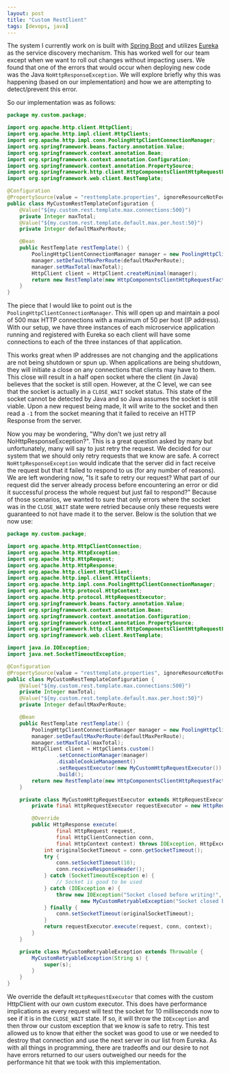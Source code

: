 ```yaml
---
layout: post
title: "Custom RestClient"
tags: [devops, java]
---
```


The system I currently work on is built with [Spring Boot] and utilizes
[Eureka] as the service discovery mechanism. This has worked well for our team
except when we want to roll out changes without impacting users. We found that
one of the errors that would occur when deploying new code was the Java
`NoHttpResponseException`. We will explore briefly why this was happening
(based on our implementation) and how we are attempting to detect/prevent this
error.

So our implementation was as follows:

```java
package my.custom.package;

import org.apache.http.client.HttpClient;
import org.apache.http.impl.client.HttpClients;
import org.apache.http.impl.conn.PoolingHttpClientConnectionManager;
import org.springframework.beans.factory.annotation.Value;
import org.springframework.context.annotation.Bean;
import org.springframework.context.annotation.Configuration;
import org.springframework.context.annotation.PropertySource;
import org.springframework.http.client.HttpComponentsClientHttpRequestFactory;
import org.springframework.web.client.RestTemplate;

@Configuration
@PropertySource(value = "resttemplate.properties", ignoreResourceNotFound = true)
public class MyCustomRestTemplateConfiguration {
    @Value("${my.custom.rest.template.max.connections:500}")
    private Integer maxTotal;
    @Value("${my.custom.rest.template.default.max.per.host:50}")
    private Integer defaultMaxPerRoute;

    @Bean
    public RestTemplate restTemplate() {
        PoolingHttpClientConnectionManager manager = new PoolingHttpClientConnectionManager();
        manager.setDefaultMaxPerRoute(defaultMaxPerRoute);
        manager.setMaxTotal(maxTotal);
        HttpClient client = HttpClient.createMinimal(manager);
        return new RestTemplate(new HttpComponentsClientHttpRequestFactory(client));
    }
}
```

The piece that I would like to point out is the
`PoolingHttpClientConnectionManager`. This will open up and maintain a pool of
500 max HTTP connections with a maximum of 50 per host (IP address). With our
setup, we have three instances of each microservice application running and
registered with Eureka so each client will have some connections to each of the
three instances of that application.

This works great when IP addresses are not changing and the applications are
not being shutdown or spun up. When applications are being shutdown, they will
initiate a close on any connections that clients may have to them. This close
will result in a half open socket where the client (in Java) believes that the
socket is still open. However, at the C level, we can see that the socket is
actually in a `CLOSE_WAIT` socket status. This state of the socket cannot be
detected by Java and so Java assumes the socket is still viable. Upon a new
request being made, It will write to the socket and then read a `-1` from the
socket meaning that it failed to receive an HTTP Response from the server.

Now you may be wondering, "Why don't we just retry all
NoHttpResponseException?". This is a great question asked by many but
unfortunately, many will say to just retry the request. We decided for our
system that we should only retry requests that we know are safe. A correct
`NoHttpResponseException` would indicate that the server did in fact receive
the request but that it failed to respond to us (for any number of reasons). We
are left wondering now, "Is it safe to retry our request? What part of our
request did the server already process before encountering an error or did it
successful process the whole request but just fail to respond?" Because of
those scenarios, we wanted to sure that only errors where the socket was in the
`CLOSE_WAIT` state were retried because only these requests were guaranteed to
not have made it to the server. Below is the solution that we now use:

```java
package my.custom.package;

import org.apache.http.HttpClientConnection;
import org.apache.http.HttpException;
import org.apache.http.HttpRequest;
import org.apache.http.HttpResponse;
import org.apache.http.client.HttpClient;
import org.apache.http.impl.client.HttpClients;
import org.apache.http.impl.conn.PoolingHttpClientConnectionManager;
import org.apache.http.protocol.HttpContext;
import org.apache.http.protocol.HttpRequestExecutor;
import org.springframework.beans.factory.annotation.Value;
import org.springframework.context.annotation.Bean;
import org.springframework.context.annotation.Configuration;
import org.springframework.context.annotation.PropertySource;
import org.springframework.http.client.HttpComponentsClientHttpRequestFactory;
import org.springframework.web.client.RestTemplate;

import java.io.IOException;
import java.net.SocketTimeoutException;

@Configuration
@PropertySource(value = "resttemplate.properties", ignoreResourceNotFound = true)
public class MyCustomRestTemplateConfiguration {
    @Value("${my.custom.rest.template.max.connections:500}")
    private Integer maxTotal;
    @Value("${my.custom.rest.template.default.max.per.host:50}")
    private Integer defaultMaxPerRoute;

    @Bean
    public RestTemplate restTemplate() {
        PoolingHttpClientConnectionManager manager = new PoolingHttpClientConnectionManager();
        manager.setDefaultMaxPerRoute(defaultMaxPerRoute);
        manager.setMaxTotal(maxTotal);
        HttpClient client = HttpClients.custom()
                .setConnectionManager(manager)
                .disableCookieManagement()
                .setRequestExecutor(new MyCustomHttpRequestExecutor())
                .build();
        return new RestTemplate(new HttpComponentsClientHttpRequestFactory(client));
    }

    private class MyCustomHttpRequestExecutor extends HttpRequestExecutor {
        private final HttpRequestExecutor requestExecutor = new HttpRequestExecutor();

        @Override
        public HttpResponse execute(
                final HttpRequest request,
                final HttpClientConnection conn,
                final HttpContext context) throws IOException, HttpException {
            int originalSocketTimeout = conn.getSocketTimeout();
            try {
                conn.setSocketTimeout(10);
                conn.receiveResponseHeader();
            } catch (SocketTimeoutException e) {
                // Socket is good to be used
            } catch (IOException e) {
                throw new IOException("Socket closed before writing!",
                        new MyCustomRetryableException("Socket closed before writing!"));
            } finally {
                conn.setSocketTimeout(originalSocketTimeout);
            }
            return requestExecutor.execute(request, conn, context);
        }
    }

    private class MyCustomRetryableException extends Throwable {
        MyCustomRetryableException(String s) {
            super(s);
        }
    }
}
```

We override the default `HttpRequestExecutor` that comes with the custom
HttpClient with our own custom executor. This does have performance
implications as every request will test the socket for 10 milliseconds now to
see if it is in the `CLOSE_WAIT` state.  If so, it will throw the `IOException`
and then throw our custom exception that we know is safe to retry. This test
allowed us to know that either the socket was good to use or we needed to
destroy that connection and use the next server in our list from Eureka. As
with all things in programming, there are tradeoffs and our desire to not have
errors returned to our users outweighed our needs for the performance hit that
we took with this implementation.

[Spring Boot]: http://projects.spring.io/spring-boot/
[Eureka]: https://github.com/Netflix/eureka
